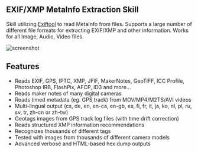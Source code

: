 ## EXIF/XMP MetaInfo Extraction Skill

Skill utilizing [Exiftool](http://owl.phy.queensu.ca/~phil/exiftool/) to read MetaInfo from files. Supports a large number of different file formats for extracting EXIF/XMP and other information. Works for all Image, Audio, Video files.

![screenshot](exifimagedemo.png)

## Features

* Reads EXIF, GPS, IPTC, XMP, JFIF, MakerNotes, GeoTIFF, ICC Profile, Photoshop IRB, FlashPix, AFCP, ID3 and more...
* Reads maker notes of many digital cameras
* Reads timed metadata (eg. GPS track) from MOV/MP4/M2TS/AVI videos
* Multi-lingual output (cs, de, en, en-ca, en-gb, es, fi, fr, it, ja, ko, nl, pl, ru, sv, tr, zh-cn or zh-tw)
* Geotags images from GPS track log files (with time drift correction)
* Reads structured XMP information recommendations
* Recognizes thousands of different tags
* Tested with images from thousands of different camera models
* Advanced verbose and HTML-based hex dump outputs
